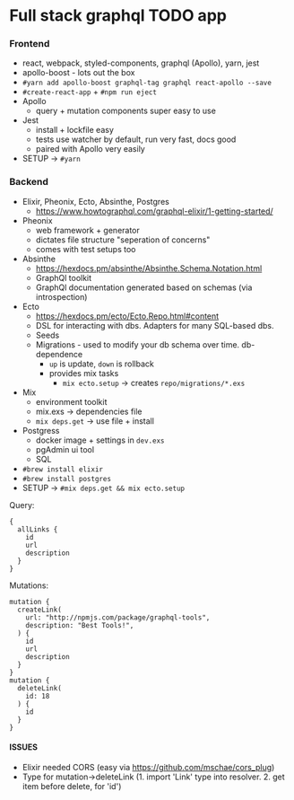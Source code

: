 # Full stack graphql TODO app

### Frontend
- react, webpack, styled-components, graphql (Apollo), yarn, jest
- apollo-boost - lots out the box
- `#yarn add apollo-boost graphql-tag graphql react-apollo --save`
- `#create-react-app` + `#npm run eject`
- Apollo
  - query + mutation components super easy to use
- Jest
  - install + lockfile easy
  - tests use watcher by default, run very fast, docs good
  - paired with Apollo very easily
- SETUP -> `#yarn`

### Backend
- Elixir, Pheonix, Ecto, Absinthe, Postgres
  - https://www.howtographql.com/graphql-elixir/1-getting-started/
- Pheonix 
  - web framework + generator
  - dictates file structure "seperation of concerns"
  - comes with test setups too
- Absinthe 
  - https://hexdocs.pm/absinthe/Absinthe.Schema.Notation.html
  - GraphQl toolkit
  - GraphQl documentation generated based on schemas (via introspection)
- Ecto 
  - https://hexdocs.pm/ecto/Ecto.Repo.html#content
  - DSL for interacting with dbs. Adapters for many SQL-based dbs.
  - Seeds
  - Migrations - used to modify your db schema over time. db-dependence
    - `up` is update, `down` is rollback
    - provides mix tasks
      - `mix ecto.setup` -> creates `repo/migrations/*.exs`
- Mix 
  - environment toolkit
  - mix.exs -> dependencies file
  - `mix deps.get` -> use file + install
- Postgress 
  - docker image + settings in `dev.exs`
  - pgAdmin ui tool
  - SQL
- `#brew install elixir`
- `#brew install postgres`
- SETUP -> `#mix deps.get && mix ecto.setup`

Query:
```
{
  allLinks {
    id
    url
    description
  }
}
```
Mutations:
```
mutation {
  createLink(
    url: "http://npmjs.com/package/graphql-tools",
    description: "Best Tools!",
  ) {
    id
    url
    description
  }
}
mutation {
  deleteLink(
    id: 18
  ) {
    id
  }
}
```

#### ISSUES
- Elixir needed CORS (easy via https://github.com/mschae/cors_plug)
- Type for mutation->deleteLink (1. import 'Link' type into resolver. 2. get item before delete, for 'id')